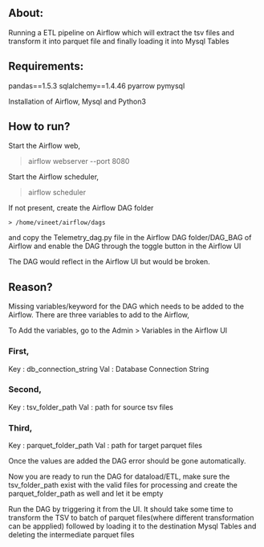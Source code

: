 ## About:

Running a ETL pipeline on Airflow which will extract the tsv files and transform it into parquet file and finally loading it into Mysql Tables
	
## Requirements:
	
pandas==1.5.3
sqlalchemy==1.4.46
pyarrow
pymysql

Installation of Airflow, Mysql and Python3

## How to run?

Start the Airflow web,

 > airflow webserver --port 8080
 
Start the Airflow scheduler,

 > airflow scheduler
 
 
If not present, create the Airflow DAG folder

	> /home/vineet/airflow/dags

and copy the Telemetry_dag.py file in the Airflow DAG folder/DAG_BAG of Airflow and enable the DAG through the toggle button in the Airflow UI 


The DAG would reflect in the Airflow UI but would be broken. 

## Reason?

Missing variables/keyword for the DAG which needs to be added to the Airflow. There are three variables to add to the Airflow, 


To Add the variables, go to the Admin > Variables in the Airflow UI

### First,

Key : db_connection_string
Val : Database Connection String

### Second,

Key : tsv_folder_path
Val : path for source tsv files

### Third,

Key : parquet_folder_path
Val : path for target parquet files

Once the values are added the DAG error should be gone automatically.

Now you are ready to run the DAG for dataload/ETL, make sure the tsv_folder_path exist with the valid files for processing and create the parquet_folder_path as well and let it be empty

Run the DAG by triggering it from the UI. It should take some time to transform the TSV to batch of parquet files(where different transformation can be appplied) followed by loading it to the destination Mysql Tables and deleting the intermediate parquet files
